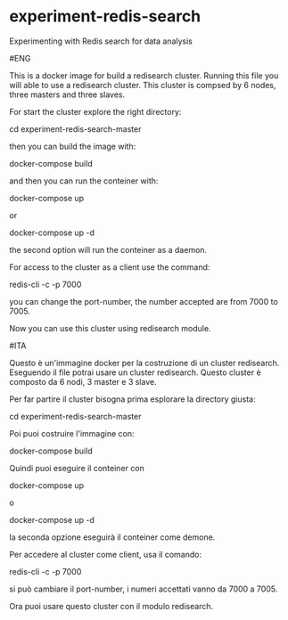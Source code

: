 # experiment-redis-search
Experimenting with Redis search for data analysis

#ENG

This is a docker image for build a redisearch cluster.
Running this file you will able to use a redisearch cluster. This cluster is compsed by 6 nodes, three masters and three slaves.

For start the cluster explore the right directory:

cd experiment-redis-search-master


then you can build the image with:

docker-compose build


and then you can run the conteiner with:

docker-compose up

or 

docker-compose up -d

the second option will run the conteiner as a daemon.


For access to the cluster as a client use the command:

redis-cli -c -p 7000

you can change the port-number, the number accepted are from 7000 to 7005.

Now you can use this cluster using redisearch module.


#ITA

Questo è un'immagine docker per la costruzione di un cluster redisearch.
Eseguendo il file potrai usare un cluster redisearch. Questo cluster è composto da 6 nodi, 3 master e 3 slave.

Per far partire il cluster bisogna prima esplorare la directory giusta:

cd experiment-redis-search-master


Poi puoi costruire l'immagine con:

docker-compose build


Quindi puoi eseguire il conteiner con

docker-compose up

o

docker-compose up -d

la seconda opzione eseguirà il conteiner come demone.


Per accedere al cluster come client, usa il comando:

redis-cli -c -p 7000

si può cambiare il port-number, i numeri accettati vanno da 7000 a 7005.

Ora puoi usare questo cluster con il modulo redisearch.
